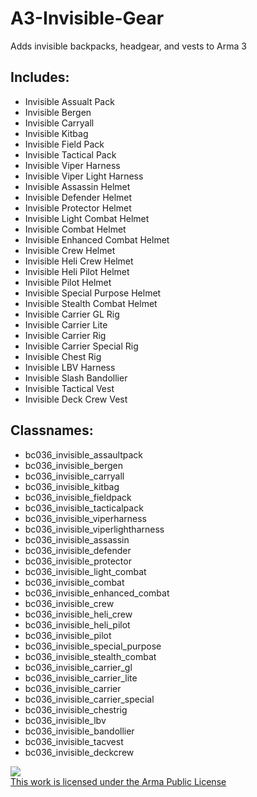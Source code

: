 # A3-Invisible-Gear
Adds invisible backpacks, headgear, and vests to Arma 3

## Includes:
 - Invisible Assualt Pack
 - Invisible Bergen
 - Invisible Carryall
 - Invisible Kitbag
 - Invisible Field Pack
 - Invisible Tactical Pack
 - Invisible Viper Harness
 - Invisible Viper Light Harness
 - Invisible Assassin Helmet
 - Invisible Defender Helmet
 - Invisible Protector Helmet
 - Invisible Light Combat Helmet
 - Invisible Combat Helmet
 - Invisible Enhanced Combat Helmet
 - Invisible Crew Helmet
 - Invisible Heli Crew Helmet
 - Invisible Heli Pilot Helmet
 - Invisible Pilot Helmet
 - Invisible Special Purpose Helmet
 - Invisible Stealth Combat Helmet
 - Invisible Carrier GL Rig
 - Invisible Carrier Lite
 - Invisible Carrier Rig
 - Invisible Carrier Special Rig
 - Invisible Chest Rig
 - Invisible LBV Harness
 - Invisible Slash Bandollier
 - Invisible Tactical Vest
 - Invisible Deck Crew Vest
## Classnames:
 - bc036_invisible_assaultpack
 - bc036_invisible_bergen
 - bc036_invisible_carryall
 - bc036_invisible_kitbag
 - bc036_invisible_fieldpack
 - bc036_invisible_tacticalpack
 - bc036_invisible_viperharness
 - bc036_invisible_viperlightharness
 - bc036_invisible_assassin
 - bc036_invisible_defender
 - bc036_invisible_protector
 - bc036_invisible_light_combat
 - bc036_invisible_combat
 - bc036_invisible_enhanced_combat
 - bc036_invisible_crew
 - bc036_invisible_heli_crew
 - bc036_invisible_heli_pilot
 - bc036_invisible_pilot
 - bc036_invisible_special_purpose
 - bc036_invisible_stealth_combat
 - bc036_invisible_carrier_gl
 - bc036_invisible_carrier_lite
 - bc036_invisible_carrier
 - bc036_invisible_carrier_special
 - bc036_invisible_chestrig
 - bc036_invisible_lbv
 - bc036_invisible_bandollier
 - bc036_invisible_tacvest
 - bc036_invisible_deckcrew

<a rel="license" href="https://www.bohemia.net/community/licenses/arma-public-license" target="_blank" ><img src="https://data.bistudio.com/images/license/APL.png"><br>This work is licensed under the Arma Public License</a>
